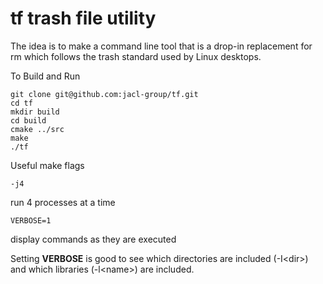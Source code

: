 # tf trash file utility

The idea is to make a command line tool that is a drop-in replacement for rm which follows the trash standard used by Linux desktops. 

To Build and Run

	git clone git@github.com:jacl-group/tf.git
	cd tf
	mkdir build
	cd build
	cmake ../src
	make
	./tf
	
Useful make flags

	-j4
run 4 processes at a time

	VERBOSE=1

display commands as they are executed
		
Setting **VERBOSE** is good to see which directories are included (-I&lt;dir&gt;) and which libraries (-l&lt;name&gt;) are included.

